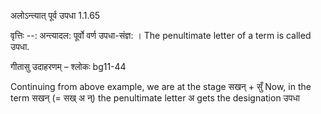 

 अलोऽन्त्यात् पूर्व उपधा 1.1.65 


वृत्तिः --: अन्त्यादल: पूर्वो वर्ण उपधा-संज्ञ: । The penultimate letter of a term is called उपधा. 


गीतासु उदाहरणम् – श्लोकः bg11-44 


Continuing from above example, we are at the stage सखन् + सुँ Now, in the term सखन् (= सख् अ न्) the penultimate letter अ gets the designation उपधा 


